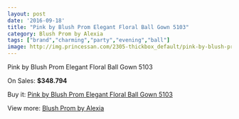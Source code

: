 ```yaml
---
layout: post
date: '2016-09-18'
title: "Pink by Blush Prom Elegant Floral Ball Gown 5103"
category: Blush Prom by Alexia
tags: ["brand","charming","party","evening","ball"]
image: http://img.princessan.com/2305-thickbox_default/pink-by-blush-prom-elegant-floral-ball-gown-5103.jpg
---
```

Pink by Blush Prom Elegant Floral Ball Gown 5103

On Sales: **$348.794**
<a href="https://www.princessan.com/en/blush-prom-by-alexia/1047-pink-by-blush-prom-elegant-floral-ball-gown-5103.html"><amp-img layout="responsive" width="600" height="600" src="//img.princessan.com/2305-thickbox_default/pink-by-blush-prom-elegant-floral-ball-gown-5103.jpg" alt="Pink by Blush Prom Elegant Floral Ball Gown 5103 0" /></a>
<a href="https://www.princessan.com/en/blush-prom-by-alexia/1047-pink-by-blush-prom-elegant-floral-ball-gown-5103.html"><amp-img layout="responsive" width="600" height="600" src="//img.princessan.com/2306-thickbox_default/pink-by-blush-prom-elegant-floral-ball-gown-5103.jpg" alt="Pink by Blush Prom Elegant Floral Ball Gown 5103 1" /></a>

Buy it: [Pink by Blush Prom Elegant Floral Ball Gown 5103](https://www.princessan.com/en/blush-prom-by-alexia/1047-pink-by-blush-prom-elegant-floral-ball-gown-5103.html "Pink by Blush Prom Elegant Floral Ball Gown 5103")

View more: [Blush Prom by Alexia](https://www.princessan.com/en/11-blush-prom-by-alexia "Blush Prom by Alexia")